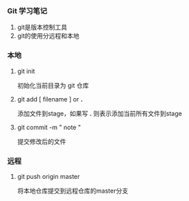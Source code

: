 ### Git 学习笔记

1. git是版本控制工具
2. git的使用分远程和本地

### 本地

1. git init

   初始化当前目录为 git 仓库

2. git add [ filename ] or **.**

   添加文件到stage，如果写 **.** 则表示添加当前所有文件到stage

3. git commit -m " note "

   提交修改后的文件

### 远程

1. git push origin master

   将本地仓库提交到远程仓库的master分支